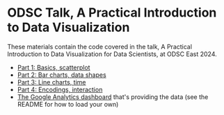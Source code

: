 # ODSC Talk, A Practical Introduction to Data Visualization

These materials contain the code covered in the talk, A Practical Introduction to Data Visualization for Data Scientists, at ODSC East 2024.

- [Part 1: Basics, scatterplot](part1)
- [Part 2: Bar charts, data shapes](part2)
- [Part 3: Line charts, time](part3)
- [Part 4: Encodings, interaction](part4)
- [The Google Analytics dashboard](plot-ga-dashboard) that's providing the data (see the README for how to load your own)
